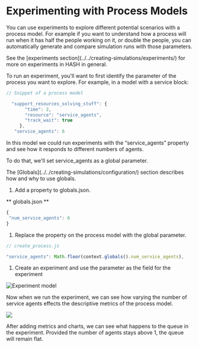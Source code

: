 # Experimenting with Process Models

You can use experiments to explore different potential scenarios with a process model. For example if you want to understand how a process will run when it has half the people working on it, or double the people, you can automatically generate and compare simulation runs with those parameters.

<Hint style="info">
See the [experiments section](../../creating-simulations/experiments/) for more on experiments in HASH in general.
</Hint>

To run an experiment, you'll want to first identify the parameter of the process you want to explore. For example, in a model with a service block:

```javascript
// Snippet of a process model

  "support_resources_solving_stuff": {
       "time": 2,
       "resource": "service_agents",
       "track_wait": true
     },
   "service_agents": 6
```

In this model we could run experiments with the “service\_agents” property and see how it responds to different numbers of agents.

To do that, we'll set service\_agents as a global parameter.

<Hint style="info">
The [Globals](../../creating-simulations/configuration/) section describes how and why to use globals.
</Hint>

1. Add a property to globals.json.

** globals.json **

```javascript
{
 "num_service_agents": 6
}
```

1. Replace the property on the process model with the global parameter.

```javascript
// create_process.js

"service_agents": Math.floor(context.globals().num_service_agents),
```

1. Create an experiment and use the parameter as the field for the experiment

![Experiment model](https://lh5.googleusercontent.com/9fJKOO9RlHGjnmFrS4gX2mAWDjXLHlHLTTbfYbFIxBsJ_PWIToyh9N-s0kRCSJU_jWi3sQ1v1bQISW774tbTqy_C7apNVzbr3lEJFxhJndlzWnYlXdWzrAqq2rQOssuLLdw4hP3j)

Now when we run the experiment, we can see how varying the number of service agents effects the descriptive metrics of the process model.

![](https://lh5.googleusercontent.com/EOBydAKWL0GoGZQAZMqFj_weIFdVjdLVtcPX1Q3mtftPQiOfQoPPVk0hc3lS4j1mVp_T2A-ByLBYk9yWlmzMm74sjcALRnyfhLAX-taDlfrpbmcwWsbEs3fTnKg4E1_f6_1fLF4X)

After adding metrics and charts, we can see what happens to the queue in the experiment. Provided the number of agents stays above 1, the queue will remain flat.

